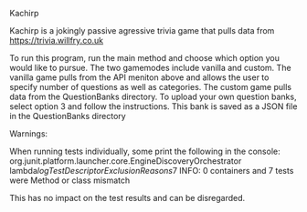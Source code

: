Kachirp

Kachirp is a jokingly passive agressive trivia game that pulls data from https://trivia.willfry.co.uk

To run this program, run the main method and choose which option you would like to pursue. The two gamemodes include vanilla and custom. The vanilla game pulls from the API meniton above and allows the user to specify number of questions as well as categories.  The custom game pulls data from the QuestionBanks directory.  To upload your own question banks, select option 3 and follow the instructions.  This bank is saved as a JSON file in the QuestionBanks directory

Warnings:

When running tests individually, some print the following in the console:
org.junit.platform.launcher.core.EngineDiscoveryOrchestrator lambda$logTestDescriptorExclusionReasons$7
INFO: 0 containers and 7 tests were Method or class mismatch

This has no impact on the test results and can be disregarded.
